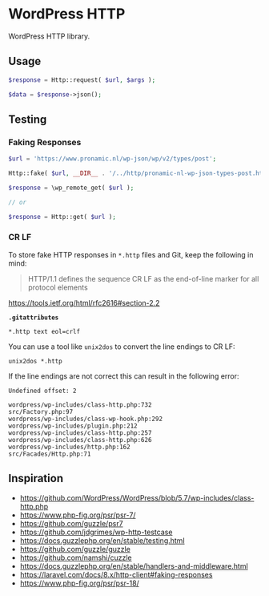 # WordPress HTTP

WordPress HTTP library.

## Usage

```php
$response = Http::request( $url, $args );

$data = $response->json();
```

## Testing

### Faking Responses

```php
$url = 'https://www.pronamic.nl/wp-json/wp/v2/types/post';

Http::fake( $url, __DIR__ . '/../http/pronamic-nl-wp-json-types-post.http' );

$response = \wp_remote_get( $url );

// or

$response = Http::get( $url );
```

### CR LF

To store fake HTTP responses in `*.http` files and Git, keep the following in mind:

> HTTP/1.1 defines the sequence CR LF as the end-of-line marker for all protocol elements

https://tools.ietf.org/html/rfc2616#section-2.2

**`.gitattributes`**

```
*.http text eol=crlf
```

You can use a tool like `unix2dos` to convert the line endings to CR LF:

```
unix2dos *.http
```

If the line endings are not correct this can result in the following error:

```
Undefined offset: 2

wordpress/wp-includes/class-http.php:732
src/Factory.php:97
wordpress/wp-includes/class-wp-hook.php:292
wordpress/wp-includes/plugin.php:212
wordpress/wp-includes/class-http.php:257
wordpress/wp-includes/class-http.php:626
wordpress/wp-includes/http.php:162
src/Facades/Http.php:71
```

## Inspiration

- https://github.com/WordPress/WordPress/blob/5.7/wp-includes/class-http.php
- https://www.php-fig.org/psr/psr-7/
- https://github.com/guzzle/psr7
- https://github.com/jdgrimes/wp-http-testcase
- https://docs.guzzlephp.org/en/stable/testing.html
- https://github.com/guzzle/guzzle
- https://github.com/namshi/cuzzle
- https://docs.guzzlephp.org/en/stable/handlers-and-middleware.html
- https://laravel.com/docs/8.x/http-client#faking-responses
- https://www.php-fig.org/psr/psr-18/
